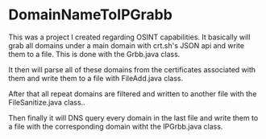 # DomainNameToIPGrabb
This was a project I created regarding OSINT capabilities. It basically will grab all domains under a main domain with crt.sh's JSON api and write them to a file.
This is done with the Grbb.java class.


It then will parse all of these domains from the certificates associated with them and write them to a file with FileAdd.java class. 


After that all repeat domains are filtered and written to another file with the FileSanitize.java class..


Then finally it will DNS query every domain in the last file and write them to a file with the corresponding domain witht the IPGrbb.java class.
